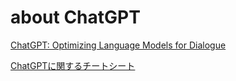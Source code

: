 # about ChatGPT
[ChatGPT: Optimizing Language Models for Dialogue](https://openai.com/blog/chatgpt/)

[ChatGPTに関するチートシート](https://zenn.dev/nameless_sn/articles/chatgpt_cheat_sheet)